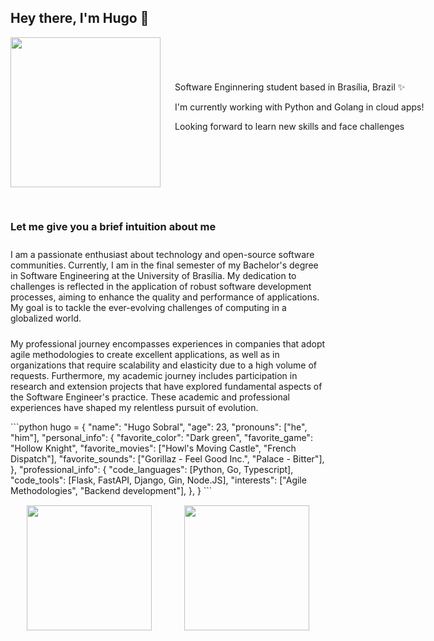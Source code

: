<h2> Hey there, I'm Hugo 👋 </h2>

<div style="display: flex; width: 70vw; align-items: center">
    <img align="left" src="https://media.giphy.com/media/xUOxfpwk1Ghv7cEyvm/giphy.gif" width="240">
    <div>
        <p style="margin-left: 20px">Software Enginnering student based in Brasília, Brazil ✨</p> 
        <p style="margin-left: 20px">I'm currently working with Python and Golang in cloud apps!</p>
        <p style="margin-left: 20px">Looking forward to learn new skills and face challenges</p>
        <br/>
    </div>
</div>

<div>
<h3 style="padding-top: 30px;"> Let me give you a brief intuition about me</h3>
<p style="padding-top: 10px;">I am a passionate enthusiast about technology and open-source software communities. Currently, I am in the final semester of my Bachelor's degree in Software Engineering at the University of Brasília. My dedication to challenges is reflected in the application of robust software development processes, aiming to enhance the quality and performance of applications. My goal is to tackle the ever-evolving challenges of computing in a globalized world.</p>
<p style="padding-top: 10px;">My professional journey encompasses experiences in companies that adopt agile methodologies to create excellent applications, as well as in organizations that require scalability and elasticity due to a high volume of requests. Furthermore, my academic journey includes participation in research and extension projects that have explored fundamental aspects of the Software Engineer's practice. These academic and professional experiences have shaped my relentless pursuit of evolution.</p>
```python
hugo = {
    "name": "Hugo Sobral",
    "age": 23,
    "pronouns": ["he", "him"],
    "personal_info": {
        "favorite_color": "Dark green",
        "favorite_game": "Hollow Knight",
        "favorite_movies": ["Howl's Moving Castle", "French Dispatch"],
        "favorite_sounds": ["Gorillaz - Feel Good Inc.", "Palace - Bitter"],
    },
    "professional_info": {
        "code_languages": [Python, Go, Typescript],
        "code_tools": [Flask, FastAPI, Django, Gin, Node.JS],
        "interests": ["Agile Methodologies", "Backend development"],
    },
}
```
</div>

<div style="display: flex; justify-content: center; padding-top: 15px; padding-bottom: 20px;"> 
    <div style="display: flex; justify-content: space-around; width: 75vw">
      <img height="200" src="https://github-readme-stats.vercel.app/api?username=KiSobral&count_private=true&show_icons=true&hide_border=false&line_height=20&title_color=1f8c19&icon_color=24c21b"/>
      <img height="200" src="https://github-readme-stats.vercel.app/api/top-langs/?username=KiSobral&layout=compact&title_color=1f8c19"/>
    </div>
</div>
